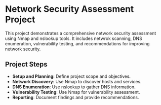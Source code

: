 
# Network Security Assessment Project

This project demonstrates a comprehensive network security assessment using Nmap and nslookup tools. It includes netwrok scanning, DNS enumeration, vulnerability testing, and recommendations for improving network security.

## Project Steps

- **Setup and Planning**: Define project scope and objectives.
- **Network Discovery**: Use Nmap to discover hosts and services.
- **DNS Enumeration**: Use nslookup to gather DNS information.
- **Vulnerability Testing**: Use Nmap for vulnerability assessment.
- **Reporting**: Document findings and provide recommendations.
